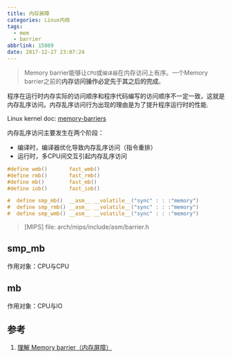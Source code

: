 ```yaml
---
title: 内存屏障
categories: Linux内核
tags:
  - mem
  - barrier
abbrlink: 15089
date: 2017-12-27 23:07:24
---
```


>Memory barrier能够让`CPU`或`编译器`在内存访问上有序。一个Memory barrier之前的**内存访问操作必定先于其之后的完成**。

程序在运行时内存实际的访问顺序和程序代码编写的访问顺序不一定一致，这就是内存乱序访问。内存乱序访问行为出现的理由是为了提升程序运行时的性能.

Linux kernel doc: [memory-barriers](https://www.kernel.org/doc/Documentation/memory-barriers.txt)

内存乱序访问主要发生在两个阶段：

* 编译时，编译器优化导致内存乱序访问（指令重排）
* 运行时，多CPU间交互引起内存乱序访问


``` C
#define wmb()       fast_wmb() 
#define rmb()       fast_rmb() 
#define mb()        fast_mb()  
#define iob()       fast_iob() 

#  define smp_mb()  __asm__ __volatile__("sync" : : :"memory")    
#  define smp_rmb() __asm__ __volatile__("sync" : : :"memory")    
#  define smp_wmb() __asm__ __volatile__("sync" : : :"memory")    
```
> [MIPS] file: arch/mips/include/asm/barrier.h 

<!--more-->

## smp_mb

作用对象：CPU与CPU

## mb

作用对象：CPU与IO


## 参考

1. [理解 Memory barrier（内存屏障）](http://blog.csdn.net/world_hello_100/article/details/50131497)

